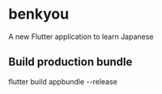 # benkyou

A new Flutter application to learn Japanese

## Build production bundle 

flutter build appbundle --release
 